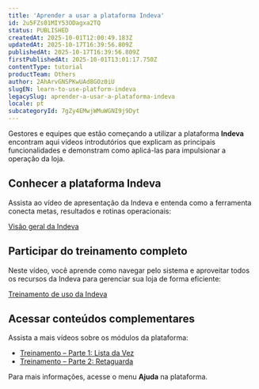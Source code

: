 ```yaml
---
title: 'Aprender a usar a plataforma Indeva'
id: 2u5FZs01MIY53ODagxa2TQ
status: PUBLISHED
createdAt: 2025-10-01T12:00:49.183Z
updatedAt: 2025-10-17T16:39:56.809Z
publishedAt: 2025-10-17T16:39:56.809Z
firstPublishedAt: 2025-10-01T13:01:17.750Z
contentType: tutorial
productTeam: Others
author: 2AhArvGNSPKwUAd8GOz0iU
slugEN: learn-to-use-platform-indeva
legacySlug: aprender-a-usar-a-plataforma-indeva
locale: pt
subcategoryId: 7gZy4EMwjWMuWGNI9j9Dyt
---
```


Gestores e equipes que estão começando a utilizar a plataforma **Indeva** encontram aqui vídeos introdutórios que explicam as principais funcionalidades e demonstram como aplicá-las para impulsionar a operação da loja.

## Conhecer a plataforma Indeva

Assista ao vídeo de apresentação da Indeva e entenda como a ferramenta conecta metas, resultados e rotinas operacionais:

[Visão geral da Indeva](https://youtu.be/i5mNArEeSEo)

## Participar do treinamento completo

Neste vídeo, você aprende como navegar pelo sistema e aproveitar todos os recursos da Indeva para gerenciar sua loja de forma eficiente:

[Treinamento de uso da Indeva](https://youtu.be/jQeIBT3sc8Q)

## Acessar conteúdos complementares

Assista a mais vídeos sobre os módulos da plataforma:

- [Treinamento – Parte 1: Lista da Vez](https://www.youtube.com/watch?v=9_QfWN5Z2WU)  
- [Treinamento – Parte 2: Retaguarda](https://www.youtube.com/watch?v=6Fve_4wZAaQ)

Para mais informações, acesse o menu **Ajuda** na plataforma.

